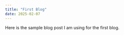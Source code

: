 ```yaml
---
title: "First Blog"
date: 2025-02-07
---
```


Here is the sample blog post I am using for the first blog.

